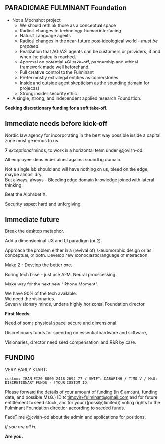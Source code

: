 PARADIGMAE FULMINANT Foundation
---  

  * Not a Moonshot project
    * We should rethink those as a conceptual space
    * Radical changes to technology-human interfacing
    * Natural Language agents
    * Radical changes in the near-future post-ideological world - *must be prepared* 
    * Realization that AGI/ASI agents can be customers or providers, if and when the plateu is reached.
    * Approval on potential AGI take-off, partnership and ethical framework made well beforehand.
    * Full creative control to the Fulminant
    * Prefer mostly extralegal entities as cornerstones
    * Inside and outside agent skepticism as the sounding domain for project(s)
    * Strong insider security ethic
  * A single, strong, and independent applied research Foundation.

**Seeking discretionary funding for a soft take-off.**  


## Immediate needs before kick-off

Nordic law agency for incorporating in the best way possible inside a capital zone most generous to us.  

**7** *exceptional* minds, to work in a horizontal team under @jovian-od.  

All employee ideas entertained against sounding domain.  

Not a single lab should and will have nothing on us, bleed on the edge, maybe almost dry.  
But always, always - Bleeding edge domain knowledge joined with lateral thinking.  

Beat the Alphabet X.  
  
Security aspect hard and unforgiving.


## Immediate future

Break the desktop metaphor.  

Add a dimensioninal UX and UI paradigm (or 2).  

Approach the problem either in a (revival of) skeuomorphic design or as conceptual, or both. 
Develop new iconoclastic language of interaction.

Make 2 - Develop the better one.  

Boring tech base - just use ARM. Neural procecessing.  

Make way for the next new "iPhone Moment".  

We have 90% of the tech available.  
We need the visionaries.   
Seven visionary minds, under a highly horizontal Foundation director.


**First Needs**:  

Need of some physical space, secure and dimensional.  

Discretionary funds for spending on essential hardware and software,  

Visionaries, director need seed compensation, and R&R by case.  

FUNDING  
---  

VERY EARLY START:  

    custom: IBAN FI20 8000 2418 2694 77 / SWIFT: DABAFIHH / TIMO V / MsG: DISCRETIONARY FUNDS - [YOUR CUSTOM ID]   
    

Please forward the details of your amount of funding (in € amount, funding date, and possible MsG.) ID to timovir+fulminant@gmail.com and for future entitlement to seed stock, and for your ((possily)limited)) voting rights to the Fulminant Foundation direction according to seeded funds.    

FaceTime @jovian-od about the admin and applications for positions.

*If you are all in.*  

**Are you.**
